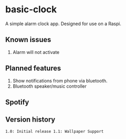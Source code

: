# basic-clock
A simple alarm clock app. Designed for use on a Raspi.

## Known issues
1. Alarm will not activate

## Planned features
1. Show notifications from phone via bluetooth.
2. Bluetooth speaker/music controller

## Spotify

## Version history
`
1.0: Initial release
1.1: Wallpaper Support
`
